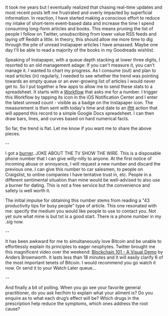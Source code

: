 
It took me years but I eventually realized that chasing real-time updates and most recent posts left me frustrated and overly impacted by superficial information. In reaction, I have started making a conscious effort to reduce my intake of short-term event-based data and increase the time I spend consuming long-form articles and books. This means pruning the list of people I follow on Twitter, unsubscribing from lower value RSS feeds and laying off Reddit a little. In theory, this should allow me more time to dig through the pile of unread Instapaper articles I have amassed. Maybe one day I'll be able to read a majority of the books in my Goodreads wishlist.

Speaking of Instapaper, with a queue depth stacking at lower three digits, I resorted to an old management adage: If you can't measure it, you can't manage it. I wanted to chart my progress. As I consume (out) and plan to read articles (in) regularly, I needed to see whether the trend was pointing towards an empty queue or an ever-growing list of articles I would never get to. So I put together a few apps to allow me to send these stats to a spreadsheet. It starts with a [Workflow](https://my.workflow.is/) that asks me for a number. I trigger this Workflow by tapping its icon in the iOS Notification Center and I enter the latest unread count - visible as a badge on the Instapaper icon. The measurement is then sent with today's time and date to an [ifttt](https://ifttt.com/) action that will append this record to a simple Google Docs spreadsheet. I can then draw bars, lines, and curves based on hard numerical facts.

So far, the trend is flat. Let me know if you want me to share the above pieces.

--

I got a [burner](https://burnerapp.com). JOKE ABOUT THE TV SHOW THE WIRE. This is a disposable phone number that I can give willy-nilly to anyone. At the first notice of incoming abuse or annoyance, I will request a new number and discard the previous one. I can give this number to car salesmen, to people on Craigslist, to online companies I have tentative trust in, etc. People in a different sentimental situation than mine would be well-advised to also use a burner for dating. This is not a free service but the convenience and safety is well worth it.

The initial impulse for obtaining this number stems from reading a "43 productivity tips for busy people" type of article. This one resonated with me: specify the medium you would like people to use to contact you. Not yet sure what mine is but txt is a good start. There is a phone number in my .sig now.

--

It has been awkward for me to simultaneously love Bitcoin and be unable to effortlessly explain its principles to eager neophytes. Twitter brought me this magnificent video over the weekend: [Blockchain 101 - A Visual Demo](https://www.youtube.com/watch?v=_160oMzblY8&feature=youtu.be) by Anders Brownworth. It lasts less than 18 minutes and it will easily clarify 6 of the most important tenets of Bitcoin. I would recommend you go watch it now. Or send it to your Watch Later queue...

--

And finally a bit of polling. When you go see your favorite general practitioner, do you ask her/him to explain what your ailment is? Do you enquire as to what each drug’s effect will be? Which drugs in the prescription help reduce the symptoms, which ones address the root cause?
